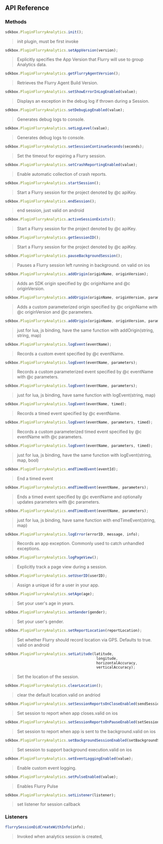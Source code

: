 ## API Reference

### Methods
```javascript
sdkbox.PluginFlurryAnalytics.init();
```
> init plugin, must be first invoke

```javascript
sdkbox.PluginFlurryAnalytics.setAppVersion(version);
```
> Explicitly specifies the App Version that Flurry will use to group Analytics data.

```javascript
sdkbox.PluginFlurryAnalytics.getFlurryAgentVersion();
```
> Retrieves the Flurry Agent Build Version.

```javascript
sdkbox.PluginFlurryAnalytics.setShowErrorInLogEnabled(value);
```
> Displays an exception in the debug log if thrown during a Session.

```javascript
sdkbox.PluginFlurryAnalytics.setDebugLogEnabled(value);
```
> Generates debug logs to console.

```javascript
sdkbox.PluginFlurryAnalytics.setLogLevel(value);
```
> Generates debug logs to console.

```javascript
sdkbox.PluginFlurryAnalytics.setSessionContinueSeconds(seconds);
```
> Set the timeout for expiring a Flurry session.

```javascript
sdkbox.PluginFlurryAnalytics.setCrashReportingEnabled(value);
```
> Enable automatic collection of crash reports.

```javascript
sdkbox.PluginFlurryAnalytics.startSession();
```
> Start a Flurry session for the project denoted by @c apiKey.

```javascript
sdkbox.PluginFlurryAnalytics.endSession();
```
> end session, just valid on android

```javascript
sdkbox.PluginFlurryAnalytics.activeSessionExists();
```
> Start a Flurry session for the project denoted by @c apiKey.

```javascript
sdkbox.PluginFlurryAnalytics.getSessionID();
```
> Start a Flurry session for the project denoted by @c apiKey.

```javascript
sdkbox.PluginFlurryAnalytics.pauseBackgroundSession();
```
> Pauses a Flurry session left running in background. on valid on ios

```javascript
sdkbox.PluginFlurryAnalytics.addOrigin(originName, originVersion);
```
> Adds an SDK origin specified by @c originName and @c originVersion.

```javascript
sdkbox.PluginFlurryAnalytics.addOrigin(originName, originVersion, parameters);
```
> Adds a custom parameterized origin specified by @c originName with @c originVersion and @c parameters.

```javascript
sdkbox.PluginFlurryAnalytics.addOrigin(originName, originVersion, parameters);
```
> just for lua, js binding, have the same function with addOrigin(string, string, map)

```javascript
sdkbox.PluginFlurryAnalytics.logEvent(eventName);
```
> Records a custom event specified by @c eventName.

```javascript
sdkbox.PluginFlurryAnalytics.logEvent(eventName, parameters);
```
> Records a custom parameterized event specified by @c eventName with @c parameters.

```javascript
sdkbox.PluginFlurryAnalytics.logEvent(eventName, parameters);
```
> just for lua, js binding, have same function with logEvent(string, map)

```javascript
sdkbox.PluginFlurryAnalytics.logEvent(eventName, timed);
```
> Records a timed event specified by @c eventName.

```javascript
sdkbox.PluginFlurryAnalytics.logEvent(eventName, parameters, timed);
```
> Records a custom parameterized timed event specified by @c eventName with @c parameters.

```javascript
sdkbox.PluginFlurryAnalytics.logEvent(eventName, parameters, timed);
```
> just for lua, js binding, have the same function with logEvent(string, map, bool)

```javascript
sdkbox.PluginFlurryAnalytics.endTimedEvent(eventId);
```
> End a timed event

```javascript
sdkbox.PluginFlurryAnalytics.endTimedEvent(eventName, parameters);
```
> Ends a timed event specified by @c eventName and optionally updates parameters with @c parameters.

```javascript
sdkbox.PluginFlurryAnalytics.endTimedEvent(eventName, parameters);
```
> just for lua, js binding, have same function with endTimeEvent(string, map)

```javascript
sdkbox.PluginFlurryAnalytics.logError(errorID, message, info);
```
> Records an app exception. Commonly used to catch unhandled exceptions.

```javascript
sdkbox.PluginFlurryAnalytics.logPageView();
```
> Explicitly track a page view during a session.

```javascript
sdkbox.PluginFlurryAnalytics.setUserID(userID);
```
> Assign a unique id for a user in your app.

```javascript
sdkbox.PluginFlurryAnalytics.setAge(age);
```
> Set your user's age in years.

```javascript
sdkbox.PluginFlurryAnalytics.setGender(gender);
```
> Set your user's gender.

```javascript
sdkbox.PluginFlurryAnalytics.setReportLocation(reportLocation);
```
> Set whether Flurry should record location via GPS. Defaults to true. valid on android

```javascript
sdkbox.PluginFlurryAnalytics.setLatitude(latitude,
                                          longitude,
                                          horizontalAccuracy,
                                          verticalAccuracy);
```
> Set the location of the session.

```javascript
sdkbox.PluginFlurryAnalytics.clearLocation();
```
> clear the default location.valid on andriod

```javascript
sdkbox.PluginFlurryAnalytics.setSessionReportsOnCloseEnabled(sendSessionReportsOnClose);
```
> Set session to report when app closes.valid on ios

```javascript
sdkbox.PluginFlurryAnalytics.setSessionReportsOnPauseEnabled(setSessionReportsOnPauseEnabled);
```
> Set session to report when app is sent to the background.valid on ios

```javascript
sdkbox.PluginFlurryAnalytics.setBackgroundSessionEnabled(setBackgroundSessionEnabled);
```
> Set session to support background execution.valid on ios

```javascript
sdkbox.PluginFlurryAnalytics.setEventLoggingEnabled(value);
```
> Enable custom event logging.

```javascript
sdkbox.PluginFlurryAnalytics.setPulseEnabled(value);
```
> Enables Flurry Pulse

```javascript
sdkbox.PluginFlurryAnalytics.setListener(listener);
```
> set listener for session callback


### Listeners
```javascript
flurrySessionDidCreateWithInfo(info);
```
> Invoked when analytics session is created,
